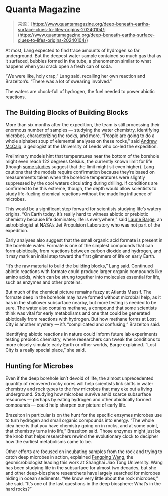 <!--yml
category: 未分类
date: 2024-05-27 14:34:45
-->

# Quanta Magazine

> 来源：[https://www.quantamagazine.org/deep-beneath-earths-surface-clues-to-lifes-origins-20240104/](https://www.quantamagazine.org/deep-beneath-earths-surface-clues-to-lifes-origins-20240104/)

At most, Lang expected to find trace amounts of hydrogen so far underground. But the deepest water sample contained so much gas that as it surfaced, bubbles formed in the tube, a phenomenon similar to what happens when you crack open a fresh can of soda.

“We were like, holy crap,” Lang said, recalling her own reaction and Brazelton’s. “There was a lot of swearing involved.”

The waters are chock-full of hydrogen, the fuel needed to power abiotic reactions.

## **The Building Blocks of Building Blocks**

More than six months after the expedition, the team is still processing their enormous number of samples — studying the water chemistry, identifying microbes, characterizing the rocks, and more. “People are going to do a whole alphabet soup of elemental analyses on these rocks,” said [Andrew McCaig](https://environment.leeds.ac.uk/see/staff/1409/dr-andrew-mccaig), a geologist at the University of Leeds who co-led the expedition.

Preliminary models hint that temperatures near the bottom of the borehole might even reach 122 degrees Celsius, the currently known limit for life (though [some studies](https://www.sciencedirect.com/science/article/abs/pii/S0967063721001436) suggest that the limit might sit even higher). Lang cautions that the models require confirmation because they’re based on measurements taken when the borehole temperatures were slightly suppressed by the cool waters circulating during drilling. If conditions are confirmed to be this extreme, though, the depth would allow scientists to study life-fueling chemical reactions without the muddling influence of microbes.

This would be a significant step forward for scientists studying life’s watery origins. “On Earth today, it’s really hard to witness abiotic or prebiotic chemistry because life dominates; life is everywhere,” said [Laurie Barge](https://science.jpl.nasa.gov/people/barge/), an astrobiologist at NASA’s Jet Propulsion Laboratory who was not part of the expedition.

Early analyses also suggest that the small organic acid formate is present in the borehole water. Formate is one of the simplest compounds that can form abiotically, from reactions between carbon dioxide and hydrogen, and it may mark an initial step toward the first glimmers of life on early Earth.

“It’s the raw material to build the building blocks,” Lang said. Continued abiotic reactions with formate could produce larger organic compounds like amino acids, which can be strung together into molecules essential for life, such as enzymes and other proteins.

But much of the chemical picture remains fuzzy at Atlantis Massif. The formate deep in the borehole may have formed without microbial help, as it has in the shallower subsurface nearby, but more testing is needed to be sure. The water also contains methane, a compound that some scientists think was vital for early metabolisms and one that could be generated abiotically from reactions with hydrogen. But how methane forms at Lost City is another mystery — it’s “complicated and confusing,” Brazelton said.

Identifying abiotic reactions in nature could inform future lab experiments testing prebiotic chemistry, where researchers can tweak the conditions to more closely simulate early Earth or other worlds, Barge explained. “Lost City is a really special place,” she said.

## **Hunting for Microbes**

Even if the deep borehole isn’t devoid of life, the almost unprecedented quantity of recovered rocky cores will help scientists link shifts in water chemistry and rock types to the few microbes that may eke out a living underground. Studying how microbes survive amid scarce subsurface resources — perhaps by eating hydrogen and other abiotically formed compounds — could help sharpen our picture of early life.

Brazelton in particular is on the hunt for the specific enzymes microbes use to turn hydrogen and small organic compounds into energy. “The whole idea here is that you have chemistry going on in rocks, and at some point, that chemistry turns into life,” Brazelton said. Those enzymes might just be the knob that helps researchers rewind the evolutionary clock to decipher how the earliest metabolisms came to be.

Other efforts are focused on incubating samples from the rock and trying to catch deep microbes in action, explained [Fengping Wang](https://soo.sjtu.edu.cn/en/szTeachers/4029.html), the geomicrobiologist leading this work at Shanghai Jiao Tong University. Wang has been studying life in the subsurface for almost two decades, but she and other deep-biosphere researchers have largely searched for microbes hiding in ocean sediments. “We know very little about the rock microbes,” she said. “It’s one of the last questions in the deep biosphere: What’s in the hard rocks?”